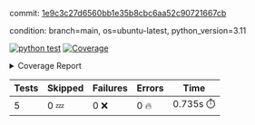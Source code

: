 commit: [1e9c3c27d6560bb1e35b8cbc6aa52c90721667cb](https://github.com/rcmdnk/python-action-test/tree/1e9c3c27d6560bb1e35b8cbc6aa52c90721667cb)

condition: branch=main, os=ubuntu-latest, python_version=3.11

[![python test](https://github.com/rcmdnk/python-action-test/actions/workflows/test.yml/badge.svg)](https://github.com/rcmdnk/python-action-test/actions/runs/16432291685)
<a href="https://github.com/rcmdnk/python-action-test/blob/1e9c3c27d6560bb1e35b8cbc6aa52c90721667cb/README.md"><img alt="Coverage" src="https://img.shields.io/badge/Coverage-93%25-brightgreen.svg" /></a><details><summary>Coverage Report </summary><table><tr><th>File</th><th>Stmts</th><th>Miss</th><th>Cover</th><th>Missing</th></tr><tbody><tr><td colspan="5"><b>src/python_action_test</b></td></tr><tr><td>&nbsp; &nbsp;<a href="https://github.com/rcmdnk/python-action-test/blob/1e9c3c27d6560bb1e35b8cbc6aa52c90721667cb/src/python_action_test/python_action_test.py">python_action_test.py</a></td><td>10</td><td>1</td><td>90%</td><td><a href="https://github.com/rcmdnk/python-action-test/blob/1e9c3c27d6560bb1e35b8cbc6aa52c90721667cb/src/python_action_test/python_action_test.py#L15">15</a></td></tr><tr><td><b>TOTAL</b></td><td><b>14</b></td><td><b>1</b></td><td><b>93%</b></td><td>&nbsp;</td></tr></tbody></table></details>

| Tests | Skipped | Failures | Errors | Time |
| ----- | ------- | -------- | -------- | ------------------ |
| 5 | 0 :zzz: | 0 :x: | 0 :fire: | 0.735s :stopwatch: |

